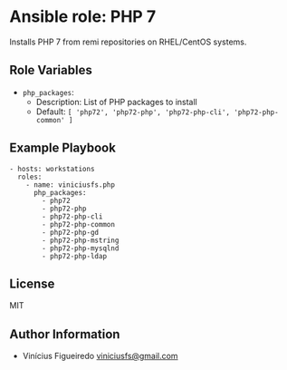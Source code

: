 # Ansible role: PHP 7

Installs PHP 7 from remi repositories on RHEL/CentOS systems.


## Role Variables

* `php_packages`:
    - Description: List of PHP packages to install
    - Default: `[ 'php72', 'php72-php', 'php72-php-cli', 'php72-php-common' ]`


## Example Playbook

    - hosts: workstations
      roles:
        - name: viniciusfs.php
          php_packages:
            - php72
            - php72-php
            - php72-php-cli
            - php72-php-common
            - php72-php-gd
            - php72-php-mstring
            - php72-php-mysqlnd
            - php72-php-ldap


## License

MIT


## Author Information

* Vinícius Figueiredo <viniciusfs@gmail.com>
